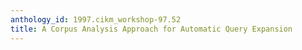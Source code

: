 ```yaml
---
anthology_id: 1997.cikm_workshop-97.52
title: A Corpus Analysis Approach for Automatic Query Expansion
---
```

